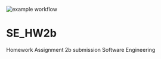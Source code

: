 ![example workflow](https://github.com/hvudeshi/SE_HW2b/actions/workflows/python-app.yml/badge.svg)
# SE_HW2b
Homework Assignment 2b submission Software Engineering
